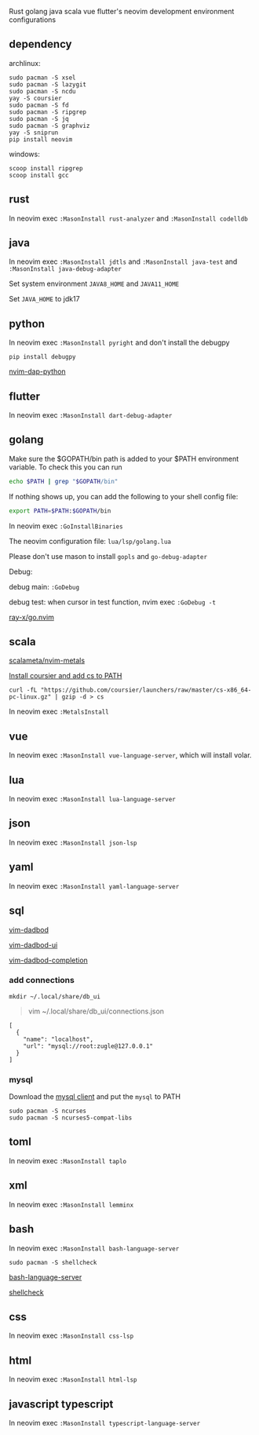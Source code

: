 Rust golang java scala vue flutter's neovim development environment configurations

## dependency

archlinux:

```shell
sudo pacman -S xsel
sudo pacman -S lazygit
sudo pacman -S ncdu
yay -S coursier
sudo pacman -S fd
sudo pacman -S ripgrep
sudo pacman -S jq
sudo pacman -S graphviz
yay -S sniprun
pip install neovim
```

windows:

```shell
scoop install ripgrep
scoop install gcc
```

## rust

In neovim exec `:MasonInstall rust-analyzer` and `:MasonInstall codelldb`

## java

In neovim exec `:MasonInstall jdtls` and `:MasonInstall java-test` and `:MasonInstall java-debug-adapter`

Set system environment `JAVA8_HOME` and `JAVA11_HOME`

Set `JAVA_HOME` to jdk17

## python

In neovim exec `:MasonInstall pyright` and don't install the debugpy

```
pip install debugpy
```
[nvim-dap-python](https://github.com/mfussenegger/nvim-dap-python)

## flutter

In neovim exec `:MasonInstall dart-debug-adapter`

## golang

Make sure the $GOPATH/bin path is added to your $PATH environment variable. To check this you can run
```bash
echo $PATH | grep "$GOPATH/bin"
```
If nothing shows up, you can add the following to your shell config file:
```bash
export PATH=$PATH:$GOPATH/bin
```

In neovim exec `:GoInstallBinaries`

The neovim configuration file: `lua/lsp/golang.lua`

Please don't use mason to install `gopls` and `go-debug-adapter`

Debug:

debug main: `:GoDebug`

debug test: when cursor in test function, nvim exec `:GoDebug -t`

[ray-x/go.nvim](https://github.com/ray-x/go.nvim)

## scala

[scalameta/nvim-metals](https://github.com/scalameta/nvim-metals)

[Install coursier and add cs to PATH](https://get-coursier.io/docs/cli-installation)

```
curl -fL "https://github.com/coursier/launchers/raw/master/cs-x86_64-pc-linux.gz" | gzip -d > cs
```

In neovim exec `:MetalsInstall`

## vue

In neovim exec `:MasonInstall vue-language-server`, which will install volar.

## lua

In neovim exec `:MasonInstall lua-language-server`

## json

In neovim exec `:MasonInstall json-lsp`

## yaml

In neovim exec `:MasonInstall yaml-language-server`

## sql

[vim-dadbod](https://github.com/tpope/vim-dadbod)

[vim-dadbod-ui](https://github.com/kristijanhusak/vim-dadbod-ui)

[vim-dadbod-completion](https://github.com/kristijanhusak/vim-dadbod-completion)

### add connections

```
mkdir ~/.local/share/db_ui
```

> vim ~/.local/share/db_ui/connections.json

```
[
  {
    "name": "localhost",
    "url": "mysql://root:zugle@127.0.0.1"
  }
]
```

### mysql

Download the [mysql client](https://cdn.mysql.com//Downloads/MySQL-8.0/mysql-8.0.32-linux-glibc2.17-x86_64-minimal.tar.xz) and put the `mysql` to PATH

```
sudo pacman -S ncurses
sudo pacman -S ncurses5-compat-libs
```

## toml

In neovim exec `:MasonInstall taplo`

## xml

In neovim exec `:MasonInstall lemminx`

## bash

In neovim exec `:MasonInstall bash-language-server`

```
sudo pacman -S shellcheck
```
[bash-language-server](https://github.com/bash-lsp/bash-language-server)

[shellcheck](https://github.com/koalaman/shellcheck#installing)

## css

In neovim exec `:MasonInstall css-lsp`

## html

In neovim exec `:MasonInstall html-lsp`

## javascript typescript

In neovim exec `:MasonInstall typescript-language-server`
